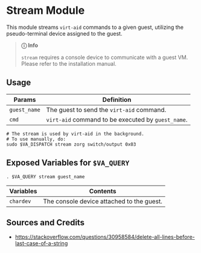 # Stream Module

This module streams `virt-aid` commands to a given guest, utilizing the pseudo-terminal device assigned to the guest.

> **ⓘ Info**
>
> `stream` requires a console device to communicate with a guest VM. Please refer to the installation manual.

## Usage

| Params        | Definition                                          |
| ------------- | -------------                                       |
| `guest_name`  | The guest to send the `virt-aid` command.           |   
| `cmd`         | `virt-aid` command to be executed by `guest_name`.  |   

```
# The stream is used by virt-aid in the background.
# To use manually, do:
sudo $VA_DISPATCH stream zorg switch/output 0x03 
```

## Exposed Variables for `$VA_QUERY`

```
. $VA_QUERY stream guest_name
```

| Variables     | Contents                                  |
| ------------- | -------------                             |
| `chardev`     | The console device attached to the guest. |   

## Sources and Credits

- https://stackoverflow.com/questions/30958584/delete-all-lines-before-last-case-of-a-string
